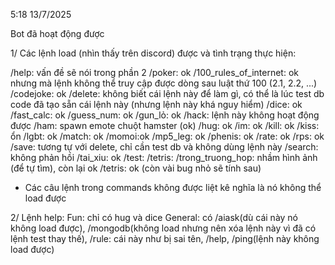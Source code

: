 5:18 13/7/2025

Bot đã hoạt động được

1/ Các lệnh load (nhìn thấy trên discord) được và tình trạng thực hiện:

/help: vấn đề sẽ nói trong phần 2
/poker: ok
/100_rules_of_internet: ok nhưng mà lệnh không thể truy cập được dòng sau luật thứ 100 (2.1, 2.2, ...)
/codejoke: ok
/delete: không biết cái lệnh này để làm gì, có thể là lúc test db code đã tạo sẵn cái lệnh này (nhưng lệnh này khá nguy hiểm)
/dice: ok
/fast_calc: ok
/guess_num: ok
/gun_lỏ: ok
/hack: lệnh này không hoạt động được
/ham: spawn emote chuột hamster (ok)
/hug: ok
/im: ok
/kill: ok
/kiss: ổn
/lgbt: ok
/match: ok
/momoi:ok
/mp5_leg: ok
/phenis: ok
/rate: ok
/rps: ok
/save: tương tự với delete, chỉ cần test db và không dùng lệnh này
/search: không phản hồi
/tai_xiu: ok
/test:
/tetris:
/trong_truong_hop: nhầm hình ảnh (để tự tìm), còn lại ok
/tetris: ok (còn vài bug nhỏ sẽ tính sau)

* Các câu lệnh trong commands không được liệt kê nghĩa là nó không thể load được

2/ Lệnh help:
Fun: chỉ có hug và dice
General: có /aiask(dù cái này nó không load được), /mongodb(không load nhưng nên xóa lệnh này vì đã có lệnh test thay thế), /rule: cái này như bị sai tên, /help, /ping(lệnh này không load được)
